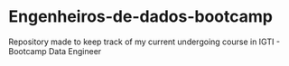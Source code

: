 # Engenheiros-de-dados-bootcamp
Repository made to keep track of my current undergoing course in IGTI - Bootcamp Data Engineer

